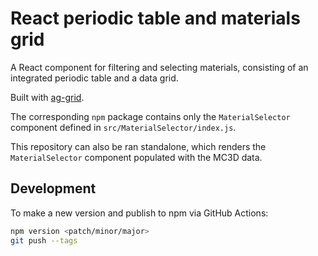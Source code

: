 # React periodic table and materials grid

A React component for filtering and selecting materials, consisting of an integrated periodic table and a data grid.

Built with [ag-grid](https://www.ag-grid.com/react-data-grid/).

The corresponding `npm` package contains only the `MaterialSelector` component defined in `src/MaterialSelector/index.js`.

This repository can also be ran standalone, which renders the `MaterialSelector` component populated with the MC3D data.

## Development

To make a new version and publish to npm via GitHub Actions:

```bash
npm version <patch/minor/major>
git push --tags
```
